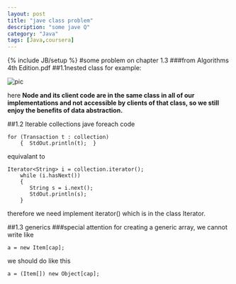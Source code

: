 ```yaml
---
layout: post
title: "jave class problem"
description: "some jave Q"
category: "Java"
tags: [Java,coursera]
---
```

{% include JB/setup %}
#some problem on chapter 1.3 
###from Algorithms 4th Edition.pdf
##1.1nested class
for example:

![pic](http://media-cache-ec0.pinimg.com/originals/ea/db/0b/eadb0b5e82599d9365f726d9f63b2e97.jpg)

here **Node and its client code are in the same class in all of our implementations and not accessible by clients of that class, so we still enjoy the benefits of data abstraction.**

##1.2 Iterable collections
jave foreach code

```
for (Transaction t : collection)    {  StdOut.println(t);  }
```
equivalant to

```
Iterator<String> i = collection.iterator();    while (i.hasNext())    {       String s = i.next();       StdOut.println(s);    }
```
therefore we need implement iterator() which is in the class Iterator.


##1.3 generics
###special attention
for creating a generic array, we cannot write like

```
a = new Item[cap];
```
we should do like this

```
a = (Item[]) new Object[cap];
```